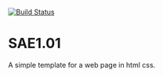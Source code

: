 [![Build Status](https://codefirst.iut.uca.fr/api/badges/leana.besson/SAE1.01/status.svg)](https://codefirst.iut.uca.fr/leana.besson/SAE1.01)  

# SAE1.01

A simple template for a web page in html css.